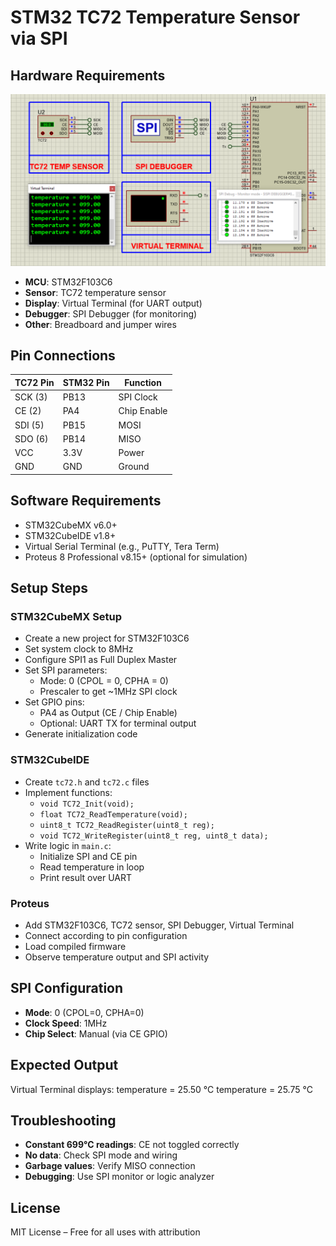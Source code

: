 # STM32 TC72 Temperature Sensor via SPI

## Hardware Requirements
![TC72 Circuit](circuit.png)

- **MCU**: STM32F103C6  
- **Sensor**: TC72 temperature sensor  
- **Display**: Virtual Terminal (for UART output)  
- **Debugger**: SPI Debugger (for monitoring)  
- **Other**: Breadboard and jumper wires  

## Pin Connections

| TC72 Pin | STM32 Pin | Function     |
|----------|-----------|--------------|
| SCK (3)  | PB13      | SPI Clock    |
| CE (2)   | PA4       | Chip Enable  |
| SDI (5)  | PB15      | MOSI         |
| SDO (6)  | PB14      | MISO         |
| VCC      | 3.3V      | Power        |
| GND      | GND       | Ground       |

## Software Requirements

- STM32CubeMX v6.0+  
- STM32CubeIDE v1.8+  
- Virtual Serial Terminal (e.g., PuTTY, Tera Term)  
- Proteus 8 Professional v8.15+ (optional for simulation)  

## Setup Steps

### STM32CubeMX Setup

- Create a new project for STM32F103C6  
- Set system clock to 8MHz  
- Configure SPI1 as Full Duplex Master  
- Set SPI parameters:
  - Mode: 0 (CPOL = 0, CPHA = 0)  
  - Prescaler to get ~1MHz SPI clock  
- Set GPIO pins:
  - PA4 as Output (CE / Chip Enable)
  - Optional: UART TX for terminal output  
- Generate initialization code  

### STM32CubeIDE

- Create `tc72.h` and `tc72.c` files  
- Implement functions:
  - `void TC72_Init(void);`  
  - `float TC72_ReadTemperature(void);`  
  - `uint8_t TC72_ReadRegister(uint8_t reg);`  
  - `void TC72_WriteRegister(uint8_t reg, uint8_t data);`  
- Write logic in `main.c`:
  - Initialize SPI and CE pin  
  - Read temperature in loop  
  - Print result over UART  

### Proteus 

- Add STM32F103C6, TC72 sensor, SPI Debugger, Virtual Terminal  
- Connect according to pin configuration  
- Load compiled firmware  
- Observe temperature output and SPI activity  

## SPI Configuration

- **Mode**: 0 (CPOL=0, CPHA=0)  
- **Clock Speed**: 1MHz  
- **Chip Select**: Manual (via CE GPIO)  

## Expected Output

Virtual Terminal displays:
    temperature = 25.50 °C
    temperature = 25.75 °C

## Troubleshooting

- **Constant 699°C readings**: CE not toggled correctly  
- **No data**: Check SPI mode and wiring  
- **Garbage values**: Verify MISO connection  
- **Debugging**: Use SPI monitor or logic analyzer  

## License

MIT License – Free for all uses with attribution

